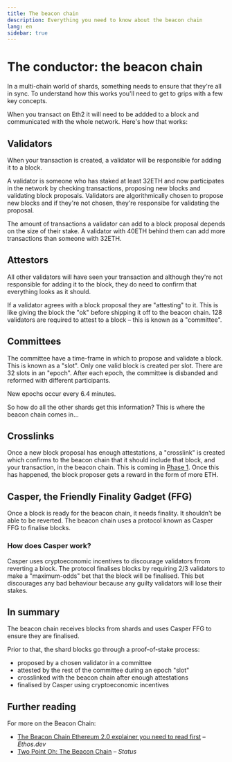 ```yaml
---
title: The beacon chain
description: Everything you need to know about the beacon chain
lang: en
sidebar: true
---
```


# The conductor: the beacon chain

In a multi-chain world of shards, something needs to ensure that they're all in sync. To understand how this works you'll need to get to grips with a few key concepts.

When you transact on Eth2 it will need to be addded to a block and communicated with the whole network. Here's how that works:

## Validators

When your transaction is created, a validator will be responsible for adding it to a block.

A validator is someone who has staked at least 32ETH and now participates in the network by checking transactions, proposing new blocks and validating block proposals. Validators are algorithmically chosen to propose new blocks and if they're not chosen, they're responsibe for validating the proposal.

The amount of transactions a validator can add to a block proposal depends on the size of their stake. A validator with 40ETH behind them can add more transactions than someone with 32ETH.

## Attestors

All other validators will have seen your transaction and although they're not responsible for adding it to the block, they do need to confirm that everything looks as it should.

If a validator agrees with a block proposal they are "attesting" to it. This is like giving the block the "ok" before shipping it off to the beacon chain. 128 validators are required to attest to a block – this is known as a "committee".

## Committees

The committee have a time-frame in which to propose and validate a block. This is known as a "slot". Only one valid block is created per slot. There are 32 slots in an "epoch". After each epoch, the committee is disbanded and reformed with different participants.

New epochs occur every 6.4 minutes.

So how do all the other shards get this information? This is where the beacon chain comes in...

## Crosslinks

Once a new block proposal has enough attestations, a "crosslink" is created which confirms to the beacon chain that it should include that block, and your transaction, in the beacon chain. This is coming in [Phase 1](/en/get-eth/roadmap#phase-one). Once this has happened, the block proposer gets a reward in the form of more ETH.

## Casper, the Friendly Finality Gadget (FFG)

Once a block is ready for the beacon chain, it needs finality. It shouldn't be able to be reverted. The beacon chain uses a protocol known as Casper FFG to finalise blocks.

### How does Casper work?

Casper uses cryptoeconomic incentives to discourage validators frrom reverting a block. The protocol finalises blocks by requiring 2/3 validators to make a "maximum-odds" bet that the block will be finalised. This bet discourages any bad behaviour because any guilty validators will lose their stakes.

## In summary

The beacon chain receives blocks from shards and uses Casper FFG to ensure they are finalised.

Prior to that, the shard blocks go through a proof-of-stake process:

- proposed by a chosen validator in a committee
- attested by the rest of the committee during an epoch "slot"
- crosslinked with the beacon chain after enough attestations
- finalised by Casper using cryptoeconomic incentives

## Further reading

For more on the Beacon Chain:

- [The Beacon Chain Ethereum 2.0 explainer you need to read first](https://ethos.dev/beacon-chain/) _– Ethos.dev_
- [Two Point Oh: The Beacon Chain](https://our.status.im/two-point-oh-the-beacon-chain/) _– Status_
